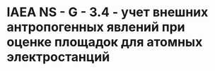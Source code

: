 # IAEA NS - G - 3.4 - учет внешних антропогенных явлений при оценке площадок для атомных электростанций
